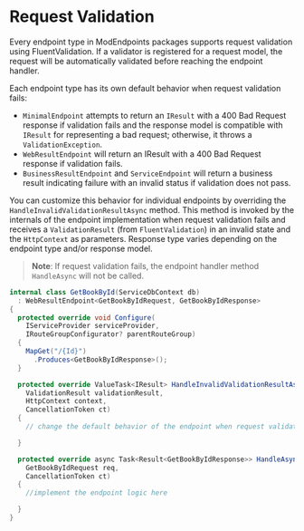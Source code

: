 # Request Validation

Every endpoint type in ModEndpoints packages supports request validation using FluentValidation. If a validator is registered for a request model, the request will be automatically validated before reaching the endpoint handler.

Each endpoint type has its own default behavior when request validation fails:
- `MinimalEndpoint` attempts to return an `IResult` with a 400 Bad Request response if validation fails and the response model is compatible with `IResult` for representing a bad request; otherwise, it throws a `ValidationException`.
- `WebResultEndpoint` will return an IResult with a 400 Bad Request response if validation fails.
- `BusinessResultEndpoint` and `ServiceEndpoint` will return a business result indicating failure with an invalid status if validation does not pass.

You can customize this behavior for individual endpoints by overriding the `HandleInvalidValidationResultAsync` method. This method is invoked by the internals of the endpoint implementation when request validation fails and receives a `ValidationResult` (from `FluentValidation`) in an invalid state and the `HttpContext` as parameters. Response type varies depending on the endpoint type and/or response model.

>**Note**: If request validation fails, the endpoint handler method `HandleAsync` will not be called.

```csharp
internal class GetBookById(ServiceDbContext db)
  : WebResultEndpoint<GetBookByIdRequest, GetBookByIdResponse>
{
  protected override void Configure(
    IServiceProvider serviceProvider,
    IRouteGroupConfigurator? parentRouteGroup)
  {
    MapGet("/{Id}")
      .Produces<GetBookByIdResponse>();
  }

  protected override ValueTask<IResult> HandleInvalidValidationResultAsync(
    ValidationResult validationResult,
    HttpContext context,
    CancellationToken ct)
  {
    // change the default behavior of the endpoint when request validation has failed

  }

  protected override async Task<Result<GetBookByIdResponse>> HandleAsync(
    GetBookByIdRequest req,
    CancellationToken ct)
  {
    //implement the endpoint logic here

  }
}
```